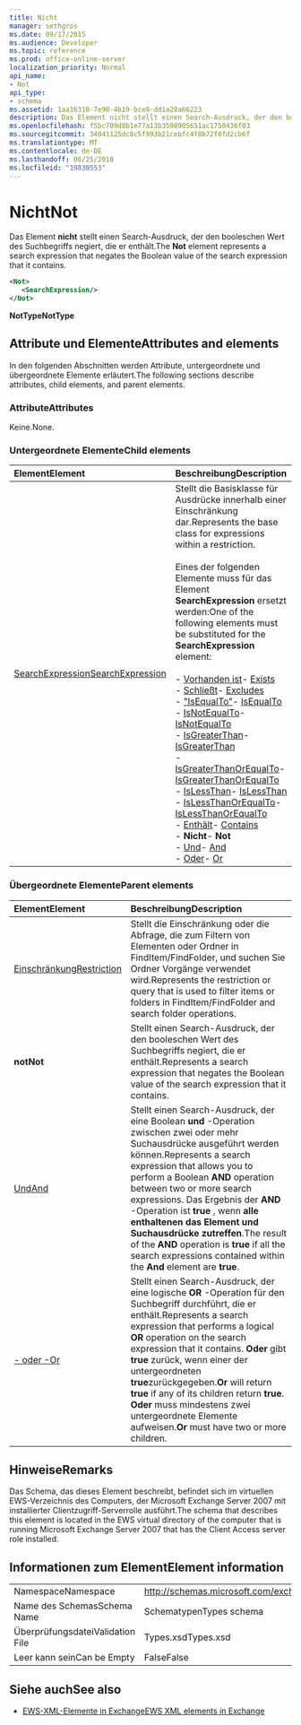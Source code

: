 ```yaml
---
title: Nicht
manager: sethgros
ms.date: 09/17/2015
ms.audience: Developer
ms.topic: reference
ms.prod: office-online-server
localization_priority: Normal
api_name:
- Not
api_type:
- schema
ms.assetid: 1aa16318-7e90-4b19-bce8-dd1a20a66223
description: Das Element nicht stellt einen Search-Ausdruck, der den booleschen Wert des Suchbegriffs negiert, die er enthält.
ms.openlocfilehash: f5bc709d8b1e77a13b3598905651ac1750436f03
ms.sourcegitcommit: 34041125dc8c5f993b21cebfc4f8b72f0fd2cb6f
ms.translationtype: MT
ms.contentlocale: de-DE
ms.lasthandoff: 06/25/2018
ms.locfileid: "19830553"
---
```

# <a name="not"></a><span data-ttu-id="73cc4-103">Nicht</span><span class="sxs-lookup"><span data-stu-id="73cc4-103">Not</span></span>

<span data-ttu-id="73cc4-104">Das Element **nicht** stellt einen Search-Ausdruck, der den booleschen Wert des Suchbegriffs negiert, die er enthält.</span><span class="sxs-lookup"><span data-stu-id="73cc4-104">The **Not** element represents a search expression that negates the Boolean value of the search expression that it contains.</span></span> 
  
```xml
<Not>
   <SearchExpression/>
</Not>
```

 <span data-ttu-id="73cc4-105">**NotType**</span><span class="sxs-lookup"><span data-stu-id="73cc4-105">**NotType**</span></span>
## <a name="attributes-and-elements"></a><span data-ttu-id="73cc4-106">Attribute und Elemente</span><span class="sxs-lookup"><span data-stu-id="73cc4-106">Attributes and elements</span></span>

<span data-ttu-id="73cc4-107">In den folgenden Abschnitten werden Attribute, untergeordnete und übergeordnete Elemente erläutert.</span><span class="sxs-lookup"><span data-stu-id="73cc4-107">The following sections describe attributes, child elements, and parent elements.</span></span>
  
### <a name="attributes"></a><span data-ttu-id="73cc4-108">Attribute</span><span class="sxs-lookup"><span data-stu-id="73cc4-108">Attributes</span></span>

<span data-ttu-id="73cc4-109">Keine.</span><span class="sxs-lookup"><span data-stu-id="73cc4-109">None.</span></span>
  
### <a name="child-elements"></a><span data-ttu-id="73cc4-110">Untergeordnete Elemente</span><span class="sxs-lookup"><span data-stu-id="73cc4-110">Child elements</span></span>

|<span data-ttu-id="73cc4-111">**Element**</span><span class="sxs-lookup"><span data-stu-id="73cc4-111">**Element**</span></span>|<span data-ttu-id="73cc4-112">**Beschreibung**</span><span class="sxs-lookup"><span data-stu-id="73cc4-112">**Description**</span></span>|
|:-----|:-----|
|[<span data-ttu-id="73cc4-113">SearchExpression</span><span class="sxs-lookup"><span data-stu-id="73cc4-113">SearchExpression</span></span>](searchexpression.md) <br/> | <span data-ttu-id="73cc4-114">Stellt die Basisklasse für Ausdrücke innerhalb einer Einschränkung dar.</span><span class="sxs-lookup"><span data-stu-id="73cc4-114">Represents the base class for expressions within a restriction.</span></span> <br/><br/><span data-ttu-id="73cc4-115">Eines der folgenden Elemente muss für das Element **SearchExpression** ersetzt werden:</span><span class="sxs-lookup"><span data-stu-id="73cc4-115">One of the following elements must be substituted for the **SearchExpression** element:</span></span> <br/> <br/><span data-ttu-id="73cc4-116">- [Vorhanden ist](exists.md)</span><span class="sxs-lookup"><span data-stu-id="73cc4-116">- [Exists](exists.md)</span></span> <br/><span data-ttu-id="73cc4-117">- [Schließt](excludes.md)</span><span class="sxs-lookup"><span data-stu-id="73cc4-117">- [Excludes](excludes.md)</span></span> <br/><span data-ttu-id="73cc4-118">- ["IsEqualTo"](isequalto.md)</span><span class="sxs-lookup"><span data-stu-id="73cc4-118">- [IsEqualTo](isequalto.md)</span></span> <br/><span data-ttu-id="73cc4-119">- [IsNotEqualTo](isnotequalto.md)</span><span class="sxs-lookup"><span data-stu-id="73cc4-119">- [IsNotEqualTo](isnotequalto.md)</span></span> <br/><span data-ttu-id="73cc4-120">- [IsGreaterThan](isgreaterthan.md)</span><span class="sxs-lookup"><span data-stu-id="73cc4-120">- [IsGreaterThan](isgreaterthan.md)</span></span> <br/><span data-ttu-id="73cc4-121">- [IsGreaterThanOrEqualTo](isgreaterthanorequalto.md)</span><span class="sxs-lookup"><span data-stu-id="73cc4-121">- [IsGreaterThanOrEqualTo](isgreaterthanorequalto.md)</span></span> <br/><span data-ttu-id="73cc4-122">- [IsLessThan](islessthan.md)</span><span class="sxs-lookup"><span data-stu-id="73cc4-122">- [IsLessThan](islessthan.md)</span></span> <br/><span data-ttu-id="73cc4-123">- [IsLessThanOrEqualTo](islessthanorequalto.md)</span><span class="sxs-lookup"><span data-stu-id="73cc4-123">- [IsLessThanOrEqualTo](islessthanorequalto.md)</span></span> <br/><span data-ttu-id="73cc4-124">- [Enthält](contains.md)</span><span class="sxs-lookup"><span data-stu-id="73cc4-124">- [Contains](contains.md)</span></span> <br/><span data-ttu-id="73cc4-125">- **Nicht**</span><span class="sxs-lookup"><span data-stu-id="73cc4-125">- **Not**</span></span> <br/><span data-ttu-id="73cc4-126">- [Und](and.md)</span><span class="sxs-lookup"><span data-stu-id="73cc4-126">- [And](and.md)</span></span> <br/><span data-ttu-id="73cc4-127">- [Oder](or.md)</span><span class="sxs-lookup"><span data-stu-id="73cc4-127">- [Or](or.md)</span></span> <br/> |
   
### <a name="parent-elements"></a><span data-ttu-id="73cc4-128">Übergeordnete Elemente</span><span class="sxs-lookup"><span data-stu-id="73cc4-128">Parent elements</span></span>

|<span data-ttu-id="73cc4-129">**Element**</span><span class="sxs-lookup"><span data-stu-id="73cc4-129">**Element**</span></span>|<span data-ttu-id="73cc4-130">**Beschreibung**</span><span class="sxs-lookup"><span data-stu-id="73cc4-130">**Description**</span></span>|
|:-----|:-----|
|[<span data-ttu-id="73cc4-131">Einschränkung</span><span class="sxs-lookup"><span data-stu-id="73cc4-131">Restriction</span></span>](restriction.md) <br/> |<span data-ttu-id="73cc4-132">Stellt die Einschränkung oder die Abfrage, die zum Filtern von Elementen oder Ordner in FindItem/FindFolder, und suchen Sie Ordner Vorgänge verwendet wird.</span><span class="sxs-lookup"><span data-stu-id="73cc4-132">Represents the restriction or query that is used to filter items or folders in FindItem/FindFolder and search folder operations.</span></span>  <br/> |
|<span data-ttu-id="73cc4-133">**not**</span><span class="sxs-lookup"><span data-stu-id="73cc4-133">**Not**</span></span> <br/> |<span data-ttu-id="73cc4-134">Stellt einen Search-Ausdruck, der den booleschen Wert des Suchbegriffs negiert, die er enthält.</span><span class="sxs-lookup"><span data-stu-id="73cc4-134">Represents a search expression that negates the Boolean value of the search expression that it contains.</span></span>  <br/> |
|[<span data-ttu-id="73cc4-135">Und</span><span class="sxs-lookup"><span data-stu-id="73cc4-135">And</span></span>](and.md) <br/> |<span data-ttu-id="73cc4-136">Stellt einen Search-Ausdruck, der eine Boolean **und** -Operation zwischen zwei oder mehr Suchausdrücke ausgeführt werden können.</span><span class="sxs-lookup"><span data-stu-id="73cc4-136">Represents a search expression that allows you to perform a Boolean **AND** operation between two or more search expressions.</span></span> <span data-ttu-id="73cc4-137">Das Ergebnis der **AND** -Operation ist **true** , wenn **alle enthaltenen das Element **und** Suchausdrücke zutreffen**.</span><span class="sxs-lookup"><span data-stu-id="73cc4-137">The result of the **AND** operation is **true** if all the search expressions contained within the **And** element are **true**.</span></span>  <br/> |
|[<span data-ttu-id="73cc4-138">- oder -</span><span class="sxs-lookup"><span data-stu-id="73cc4-138">Or</span></span>](or.md) <br/> |<span data-ttu-id="73cc4-139">Stellt einen Search-Ausdruck, der eine logische **OR** -Operation für den Suchbegriff durchführt, die er enthält.</span><span class="sxs-lookup"><span data-stu-id="73cc4-139">Represents a search expression that performs a logical **OR** operation on the search expression that it contains.</span></span> <span data-ttu-id="73cc4-140">**Oder** gibt **true** zurück, wenn einer der untergeordneten **true**zurückgegeben.</span><span class="sxs-lookup"><span data-stu-id="73cc4-140">**Or** will return **true** if any of its children return **true**.</span></span> <span data-ttu-id="73cc4-141">**Oder** muss mindestens zwei untergeordnete Elemente aufweisen.</span><span class="sxs-lookup"><span data-stu-id="73cc4-141">**Or** must have two or more children.</span></span>  <br/> |
   
## <a name="remarks"></a><span data-ttu-id="73cc4-142">Hinweise</span><span class="sxs-lookup"><span data-stu-id="73cc4-142">Remarks</span></span>

<span data-ttu-id="73cc4-143">Das Schema, das dieses Element beschreibt, befindet sich im virtuellen EWS-Verzeichnis des Computers, der Microsoft Exchange Server 2007 mit installierter Clientzugriff-Serverrolle ausführt.</span><span class="sxs-lookup"><span data-stu-id="73cc4-143">The schema that describes this element is located in the EWS virtual directory of the computer that is running Microsoft Exchange Server 2007 that has the Client Access server role installed.</span></span>
  
## <a name="element-information"></a><span data-ttu-id="73cc4-144">Informationen zum Element</span><span class="sxs-lookup"><span data-stu-id="73cc4-144">Element information</span></span>

|||
|:-----|:-----|
|<span data-ttu-id="73cc4-145">Namespace</span><span class="sxs-lookup"><span data-stu-id="73cc4-145">Namespace</span></span>  <br/> |http://schemas.microsoft.com/exchange/services/2006/types  <br/> |
|<span data-ttu-id="73cc4-146">Name des Schemas</span><span class="sxs-lookup"><span data-stu-id="73cc4-146">Schema Name</span></span>  <br/> |<span data-ttu-id="73cc4-147">Schematypen</span><span class="sxs-lookup"><span data-stu-id="73cc4-147">Types schema</span></span>  <br/> |
|<span data-ttu-id="73cc4-148">Überprüfungsdatei</span><span class="sxs-lookup"><span data-stu-id="73cc4-148">Validation File</span></span>  <br/> |<span data-ttu-id="73cc4-149">Types.xsd</span><span class="sxs-lookup"><span data-stu-id="73cc4-149">Types.xsd</span></span>  <br/> |
|<span data-ttu-id="73cc4-150">Leer kann sein</span><span class="sxs-lookup"><span data-stu-id="73cc4-150">Can be Empty</span></span>  <br/> |<span data-ttu-id="73cc4-151">False</span><span class="sxs-lookup"><span data-stu-id="73cc4-151">False</span></span>  <br/> |
   
## <a name="see-also"></a><span data-ttu-id="73cc4-152">Siehe auch</span><span class="sxs-lookup"><span data-stu-id="73cc4-152">See also</span></span>

- [<span data-ttu-id="73cc4-153">EWS-XML-Elemente in Exchange</span><span class="sxs-lookup"><span data-stu-id="73cc4-153">EWS XML elements in Exchange</span></span>](ews-xml-elements-in-exchange.md)


